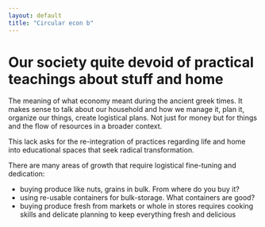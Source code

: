 ```yaml
---
layout: default
title: "Circular econ b"
---
```


# Our society quite devoid of practical teachings about stuff and home

The meaning of what economy meant during the ancient greek times. It makes sense to talk about our household and how we manage it, plan it, organize our things, create logistical plans. Not just for money but for things and the flow of resources in a broader context. 

This lack asks for the re-integration of practices regarding life and home into educational spaces that seek radical transformation. 

There are many areas of growth that require logistical fine-tuning and dedication:

- buying produce like nuts, grains in bulk. From where do you buy it? 
- using re-usable containers for bulk-storage. What containers are good? 
- buying produce fresh from markets or whole in stores requires cooking skills and delicate planning to keep everything fresh and delicious 
